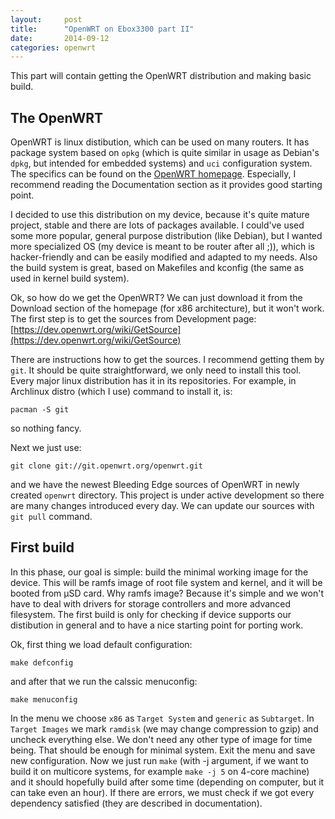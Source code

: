 ```yaml
---
layout:     post
title:      "OpenWRT on Ebox3300 part II"
date:       2014-09-12
categories: openwrt
---
```


This part will contain getting the OpenWRT distribution and making basic
build.


The OpenWRT
-----------

OpenWRT is linux distibution, which can be used on many routers. It has
package system based on `opkg` (which is quite similar in usage as Debian's
`dpkg`, but intended for embedded systems) and `uci` configuration system.
The specifics can be found on the [OpenWRT homepage](https://openwrt.org/).
Especially, I recommend reading the Documentation section as it provides
good starting point.

I decided to use this distribution on my device, because it's quite mature
project, stable and there are lots of packages available. I could've
used some more popular, general purpose distribution (like Debian), but I
wanted more specialized OS (my device is meant to be router after all ;)),
which is hacker-friendly and can be easily modified and adapted to my needs.
Also the build system is great, based on Makefiles and kconfig (the same as
used in kernel build system).

Ok, so how do we get the OpenWRT? We can just download it from the Download
section of the homepage (for x86 architecture), but it won't work. The first
step is to get the sources from Development page:
[https://dev.openwrt.org/wiki/GetSource](https://dev.openwrt.org/wiki/GetSource)

There are instructions how to get the sources. I recommend getting them by `git`.
It should be quite straightforward, we only need to install this tool. Every
major linux distribution has it in its repositories. For example, in
Archlinux distro (which I use) command to install it, is:

```pacman -S git```

so nothing fancy.

Next we just use:

```git clone git://git.openwrt.org/openwrt.git```

and we have the newest Bleeding Edge sources of OpenWRT in newly created
`openwrt` directory. This project is under active development so there
are many changes introduced every day. We can update our sources with
`git pull` command.

First build
-----------

In this phase, our goal is simple: build the minimal working image for
the device. This will be ramfs image of root file system and kernel, and it
will be booted from µSD card. Why ramfs image? Because it's simple and we
won't have to deal with drivers for storage controllers and more advanced
filesystem. The first build is only for checking if device supports our
distibution in general and to have a nice starting point for porting work.

Ok, first thing we load default configuration:

```make defconfig```

and after that we run the calssic menuconfig:

```make menuconfig```

In the menu we choose `x86` as `Target System`  and `generic` as `Subtarget`.
In `Target Images` we mark `ramdisk` (we may change compression to gzip) and
uncheck everything else. We don't need any other type of image for time being.
That should be enough for minimal system. Exit the menu and save new
configuration. Now we just run `make` (with -j argument, if we want to
build it on multicore systems, for example `make -j 5` on 4-core machine)
and it should hopefully build after some time (depending on computer, but it
can take even an hour). If there are errors, we must check if we got
every dependency satisfied (they are described in documentation).

